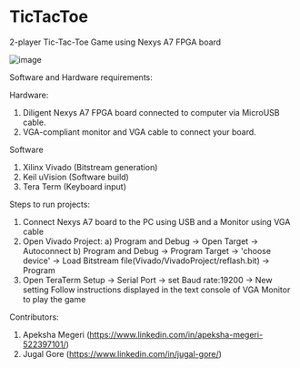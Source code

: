 # TicTacToe

2-player Tic-Tac-Toe Game using Nexys A7 FPGA board

![image](https://github.com/apek4/TicTacToe/assets/114537462/ae722e42-3fa4-4a0a-ad13-1d1aab09bc7e)

Software and Hardware requirements:

Hardware:
  1. Diligent Nexys A7 FPGA board connected to computer via MicroUSB cable. 
  2. VGA-compliant monitor and VGA cable to connect your board.

Software
  1. Xilinx Vivado (Bitstream generation)
  2. Keil uVision (Software build)
  3. Tera Term (Keyboard input)

Steps to run projects:

1. Connect Nexys A7 board to the PC using USB and a Monitor using VGA cable
2. Open Vivado Project:
    a) Program and Debug -> Open Target -> Autoconnect
    b) Program and Debug -> Program Target -> 'choose device' -> Load Bitstream file(Vivado/VivadoProject/reflash.bit) -> Program
3. Open TeraTerm
    Setup -> Serial Port -> set Baud rate:19200 -> New setting
    Follow instructions displayed in the text console of VGA Monitor to play the game
    
Contributors:
1. Apeksha Megeri (https://www.linkedin.com/in/apeksha-megeri-522397101/)
2. Jugal Gore (https://www.linkedin.com/in/jugal-gore/)
